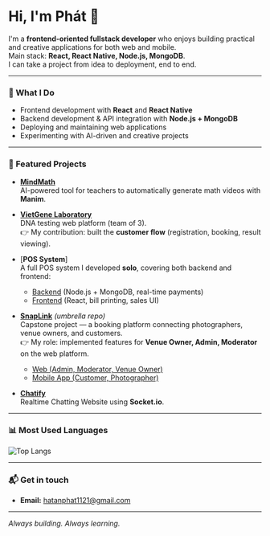 # Hi, I'm Phát 👋

I'm a **frontend-oriented fullstack developer** who enjoys building practical and creative applications for both web and mobile.  
Main stack: **React, React Native, Node.js, MongoDB**.  
I can take a project from idea to deployment, end to end.

---

### 🚀 What I Do
- Frontend development with **React** and **React Native**  
- Backend development & API integration with **Node.js + MongoDB**  
- Deploying and maintaining web applications  
- Experimenting with AI-driven and creative projects  

---

### 🌟 Featured Projects

- [**MindMath**](https://github.com/htp2003/mindmath-fe)  
  AI-powered tool for teachers to automatically generate math videos with **Manim**.  

- [**VietGene Laboratory**](https://github.com/htp2003/vietgene-laboratory)  
  DNA testing web platform (team of 3).  
  👉 My contribution: built the **customer flow** (registration, booking, result viewing).  

- [**POS System**]  
  A full POS system I developed **solo**, covering both backend and frontend:  
  - [Backend](https://github.com/htp2003/pos-backend) (Node.js + MongoDB, real-time payments)  
  - [Frontend](https://github.com/htp2003/pos-fe) (React, bill printing, sales UI)  

- [**SnapLink**](https://github.com/htp2003/snaplink) *(umbrella repo)*  
  Capstone project — a booking platform connecting photographers, venue owners, and customers.  
  👉 My role: implemented features for **Venue Owner, Admin, Moderator** on the web platform.  
  - [Web (Admin, Moderator, Venue Owner)](https://github.com/htp2003/snaplink-web)  
  - [Mobile App (Customer, Photographer)](https://github.com/htp2003/snaplink-app)
     
- [**Chatify**](https://github.com/htp2003/chatify)  
  Realtime Chatting Website using **Socket.io**.  

---

### 📊 Most Used Languages
![Top Langs](https://github-readme-stats.vercel.app/api/top-langs/?username=htp2003&layout=compact&theme=radical)

---

### 📬 Get in touch
- **Email:** hatanphat1121@gmail.com  

---

*Always building. Always learning.*
